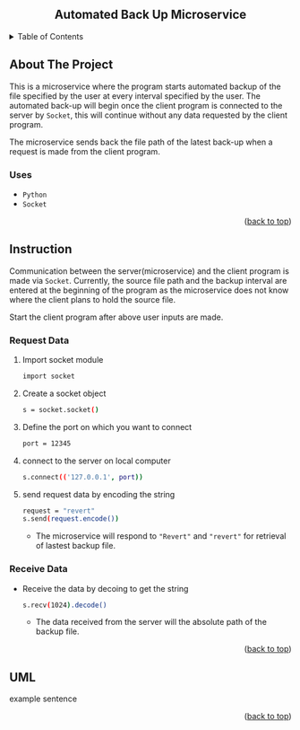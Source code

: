 <div align="center">
<h2 align="center">Automated Back Up Microservice</h3>

</div>

<!-- TABLE OF CONTENTS -->
<details>
  <summary>Table of Contents</summary>
  <ol>
    <li>
      <a href="#about-the-project">About The Project</a>
    </li>
    <li>
      <a href="#instruction">Instruction</a>
      <ul>
        <li><a href="#request-data">Request Data</a></li>
      </ul>
      <ul>
        <li><a href="#receive-data">Receive Data</a></li>
      </ul>
    </li>
    <li><a href="#uml">UML sequence diagram</a></li>
  </ol>
</details>



<!-- ABOUT THE PROJECT -->
## About The Project

This is a microservice where the program starts automated backup of the file specified by the user at every interval specified by the user. 
The automated back-up will begin once the client program is connected to the server by `Socket`, this will continue without any data requested by the client program.

The microservice sends back the file path of the latest back-up when a request is made from the client program.

### Uses
  * `Python`
  * `Socket`
<p align="right">(<a href="#readme-top">back to top</a>)</p>

<!-- Instruction -->
## Instruction

Communication between the server(microservice) and the client program is made via `Socket`.
Currently, the source file path and the backup interval are entered at the beginning of the program as
the microservice does not know where the client plans to hold the source file.

Start the client program after above user inputs are made.


### Request Data

1. Import socket module
   ```sh
   import socket
   ```
2. Create a socket object
   ```sh
   s = socket.socket()
   ```
3. Define the port on which you want to connect
   ```sh
   port = 12345
   ```
4. connect to the server on local computer
   ```sh
   s.connect(('127.0.0.1', port))
   ```
5. send request data by encoding the string
   ```sh
   request = "revert"
   s.send(request.encode())
   ```
   * The microservice will respond to `"Revert"` and `"revert"` for retrieval of lastest backup file. 


### Receive Data

* Receive the data by decoing to get the string
   ```sh
   s.recv(1024).decode()
   ```
   * The data received from the server will the absolute path of the backup file.

<p align="right">(<a href="#readme-top">back to top</a>)</p>

## UML

example sentence

<p align="right">(<a href="#readme-top">back to top</a>)</p>


